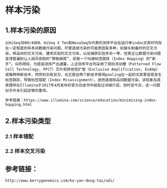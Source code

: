 # 样本污染

## 1.样本污染的原因
         
    以HiSeq3000/4000、HiSeq X Ten和NovaSeq为代表的测序平台在运行单index文库时均存在一定程度的样本间数据污染问题。尽管造成污染的可能原因有多种，如接头制备时的交叉污染、样品间的交叉污染、建库实验的交叉污染，以及捕获实验多杂一等，但真正让数据污染问题变得普遍到让人闻风丧胆的“罪魁祸首”，却是一个叫做标签跳跃（Index Hopping）的“新手”。众所周知，为提高测序产出通量，上述测序平台均采用了规则流动槽（Patterned Flow Cell Technology, PFCT）芯片和排他性扩增（Exclusive Amplification, ExAmp）成簇两种新技术，然而利剑有双刃，也正是这两个新技术使得pooling在一起的文库更容易发生标签跳跃，导致标签错配（Index Misassignment），进而造成样品间数据污染。该现象及其原理早在Illumina于2017年4月发布的官方白皮书中就有过详细介绍，但时至今日，这一问题似乎并未引起足够的重视。
    
    参考链接：https://www.illumina.com/science/education/minimizing-index-hopping.html
    
## 2.样本污染类型

### 2.1 样本错配

### 2.2 样本交叉污染



## 参考链接：

    http://www.berrygenomics.com/ke-yan-dong-tai/udi/
    


